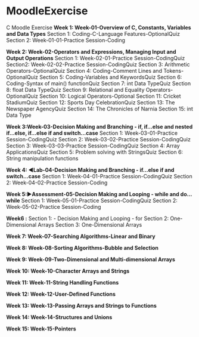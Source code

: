 # MoodleExercise
C Moodle Exercise 
**Week 1: Week-01-Overview of C, Constants, Variables and Data Types**
Section 1: Coding-C-Language Features-OptionalQuiz
Section 2: Week-01-01-Practice Session-Coding

**Week 2: Week-02-Operators and Expressions, Managing Input and Output Operations**
Section 1: Week-02-01-Practice Session-CodingQuiz
Section2: Week-02-02-Practice Session-CodingQuiz
Section 3: Arithmetic Operators-OptionalQuiz
Section 4: Coding-Comment Lines and Tokens-OptionalQuiz
Section 5: Coding-Variables and KeywordsQuiz
Section 6: Coding-Syntax of main() functionQuiz
Section 7: int Data TypeQuiz
Section 8: float Data TypeQuiz
Section 9: Relational and Equality Operators-OptionalQuiz
Section 10: Logical Operators-Optional
Section 11: Cricket StadiumQuiz
Section 12: Sports Day CelebrationQuiz
Section 13: The Newspaper AgencyQuiz
Section 14: The Chronicles of Narnia
Section 15: int Data Type

**Week 3:Week-03-Decision Making and Branching - if, if...else and nested if…else, if...else if and switch…case**
Section 1: Week-03-01-Practice Session-CodingQuiz
Section 2: Week-03-02-Practice Session-CodingQuiz
Section 3: Week-03-03-Practice Session-CodingQuiz
Section 4: Array ApplicationsQuiz
Section 5: Problem solving with StringsQuiz
Section 6: String manipulation functions

**Week 4: ◄Lab-04-Decision Making and Branching - if...else if and switch…case**
Section 1: Week-04-01-Practice Session-CodingQuiz
Section 2: Week-04-02-Practice Session-Coding

**Week 5:►Assessment-05-Decision Making and Looping - while and do…while**
Section 1: Week-05-01-Practice Session-CodingQuiz
Section 2: Week-05-02-Practice Session-Coding

**Week6 :**
Section 1: - Decision Making and Looping - for
Section 2: One-Dimensional Arrays
Section 3: One-Dimensional Arrays

**Week 7: Week-07-Searching Algorithms-Linear and Binary**

**Week 8: Week-08-Sorting Algorithms-Bubble and Selection**

**Week 9: Week-09-Two-Dimensional and Multi-dimensional Arrays**

**Week 10: Week-10-Character Arrays and Strings**

**Week 11: Week-11-String Handling Functions**

**Week 12: Week-12-User-Defined Functions**

**Week 13: Week-13-Passing Arrays and Strings to Functions**

**Week 14: Week-14-Structures and Unions**

**Week 15: Week-15-Pointers**

